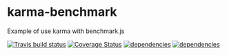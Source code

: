 # karma-benchmark
Example of use karma with benchmark.js


<!-- [![dependencies](http://img.shields.io/npm/v/karma-benchmark.svg)](http://img.shields.io/npm/v/karma-benchmark) -->
[![Travis build status](https://travis-ci.org/eugen35/karma-benchmark.svg?branch=master)](https://travis-ci.org/eugen35/karma-benchmark)
[![Coverage Status](https://coveralls.io/repos/github/eugen35/karma-benchmark/badge.svg?branch=master)](https://coveralls.io/github/eugen35/karma-benchmark?branch=master)
[![dependencies](https://david-dm.org/eugen35/karma-benchmark.png)](https://david-dm.org/eugen35/karma-benchmark)
[![dependencies](https://david-dm.org/eugen35/karma-benchmark/dev-status.svg)](https://david-dm.org/eugen35/karma-benchmark#info=devDependencies)



